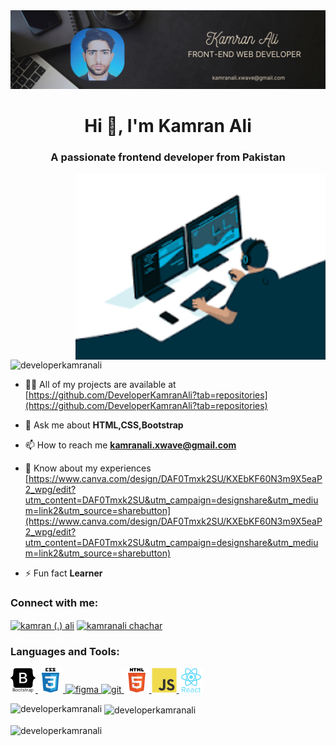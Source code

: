 <img src="Black  Banner  card img.png">
<h1 align="center">Hi 👋, I'm Kamran Ali</h1>
<h3 align="center">A passionate frontend developer from Pakistan</h3>

<img align="right" alt="coding" width="400px" src="https://github.com/DeveloperKamranAli/DeveloperKamranAli/blob/main/gif-img.png">

<p align="left"> <img src="https://komarev.com/ghpvc/?username=developerkamranali&label=Profile%20views&color=0e75b6&style=flat" alt="developerkamranali" /> </p>

- 👨‍💻 All of my projects are available at [https://github.com/DeveloperKamranAli?tab=repositories](https://github.com/DeveloperKamranAli?tab=repositories)

- 💬 Ask me about **HTML,CSS,Bootstrap**

- 📫 How to reach me **kamranali.xwave@gmail.com**

- 📄 Know about my experiences [https://www.canva.com/design/DAF0Tmxk2SU/KXEbKF60N3m9X5eaP2_wpg/edit?utm_content=DAF0Tmxk2SU&utm_campaign=designshare&utm_medium=link2&utm_source=sharebutton](https://www.canva.com/design/DAF0Tmxk2SU/KXEbKF60N3m9X5eaP2_wpg/edit?utm_content=DAF0Tmxk2SU&utm_campaign=designshare&utm_medium=link2&utm_source=sharebutton)

- ⚡ Fun fact **Learner**

<h3 align="left">Connect with me:</h3>
<p align="left">
<a href="https://linkedin.com/in/kamran (.) ali" target="blank"><img align="center" src="https://raw.githubusercontent.com/rahuldkjain/github-profile-readme-generator/master/src/images/icons/Social/linked-in-alt.svg" alt="kamran (.) ali" height="30" width="40" /></a>
<a href="https://instagram.com/kamranali chachar" target="blank"><img align="center" src="https://raw.githubusercontent.com/rahuldkjain/github-profile-readme-generator/master/src/images/icons/Social/instagram.svg" alt="kamranali chachar" height="30" width="40" /></a>
</p>

<h3 align="left">Languages and Tools:</h3>
<p align="left"> <a href="https://getbootstrap.com" target="_blank" rel="noreferrer"> <img src="https://raw.githubusercontent.com/devicons/devicon/master/icons/bootstrap/bootstrap-plain-wordmark.svg" alt="bootstrap" width="40" height="40"/> </a> <a href="https://www.w3schools.com/css/" target="_blank" rel="noreferrer"> <img src="https://raw.githubusercontent.com/devicons/devicon/master/icons/css3/css3-original-wordmark.svg" alt="css3" width="40" height="40"/> </a> <a href="https://www.figma.com/" target="_blank" rel="noreferrer"> <img src="https://www.vectorlogo.zone/logos/figma/figma-icon.svg" alt="figma" width="40" height="40"/> </a> <a href="https://git-scm.com/" target="_blank" rel="noreferrer"> <img src="https://www.vectorlogo.zone/logos/git-scm/git-scm-icon.svg" alt="git" width="40" height="40"/> </a> <a href="https://www.w3.org/html/" target="_blank" rel="noreferrer"> <img src="https://raw.githubusercontent.com/devicons/devicon/master/icons/html5/html5-original-wordmark.svg" alt="html5" width="40" height="40"/> </a> <a href="https://developer.mozilla.org/en-US/docs/Web/JavaScript" target="_blank" rel="noreferrer"> <img src="https://raw.githubusercontent.com/devicons/devicon/master/icons/javascript/javascript-original.svg" alt="javascript" width="40" height="40"/> </a> <a href="https://reactjs.org/" target="_blank" rel="noreferrer"> <img src="https://raw.githubusercontent.com/devicons/devicon/master/icons/react/react-original-wordmark.svg" alt="react" width="40" height="40"/> </a> </p>

<p><img align="left" src="https://github-readme-stats.vercel.app/api/top-langs?username=developerkamranali&show_icons=true&locale=en&layout=compact" alt="developerkamranali" /></p>

<p>&nbsp;<img align="center" src="https://github-readme-stats.vercel.app/api?username=developerkamranali&show_icons=true&locale=en" alt="developerkamranali" /></p>

<p><img align="center" src="https://github-readme-streak-stats.herokuapp.com/?user=developerkamranali&" alt="developerkamranali" /></p>

